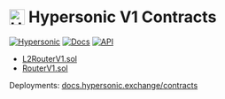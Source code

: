 <h1 align="left" style="display: flex; align-items: center;">
  <img src="https://hypersonic.exchange/brand/logo.svg" alt="Hypersonic" height="28px">
  &nbsp;<span>Hypersonic V1 Contracts</span>
</h1>

[![Hypersonic](https://img.shields.io/static/v1?label=&message=Hypersonic&color=grey&logo=ethereum&logoColor=white)](https://hypersonic.money)
[![Docs](https://img.shields.io/badge/Docs-%F0%9F%93%84-blue)](https://docs.hypersonic.money)
[![API](https://img.shields.io/badge/API-%F0%9F%93%84-green)](https://docs.hypersonic.money/api-reference)

- [L2RouterV1.sol](./router/L2RouterV1.sol)
- [RouterV1.sol](./router/RouterV1.sol)

Deployments: [docs.hypersonic.exchange/contracts](https://docs.hypersonic.exchange/contracts)